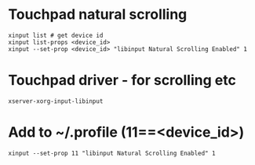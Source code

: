 # Touchpad natural scrolling
```
xinput list # get device id
xinput list-props <device_id>
xinput --set-prop <device_id> "libinput Natural Scrolling Enabled" 1
```

# Touchpad driver - for scrolling etc
`xserver-xorg-input-libinput`

# Add to ~/.profile (11==<device_id>)
`xinput --set-prop 11 "libinput Natural Scrolling Enabled" 1`